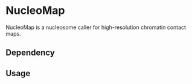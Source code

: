 # NucleoMap

NucleoMap is a nucleosome caller for high-resolution chromatin contact maps.

## Dependency

## Usage

